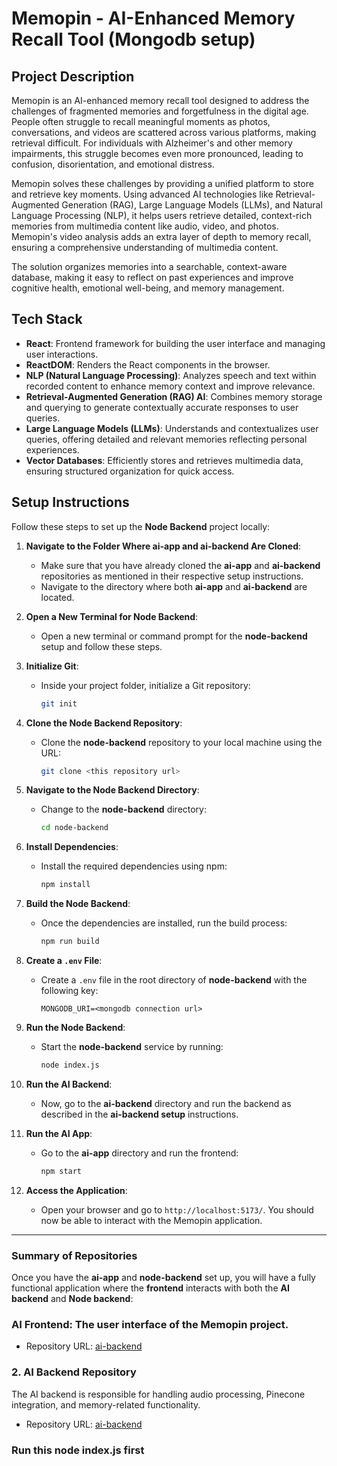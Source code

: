 # Memopin - AI-Enhanced Memory Recall Tool (Mongodb setup)

## Project Description

Memopin is an AI-enhanced memory recall tool designed to address the challenges of fragmented memories and forgetfulness in the digital age. People often struggle to recall meaningful moments as photos, conversations, and videos are scattered across various platforms, making retrieval difficult. For individuals with Alzheimer's and other memory impairments, this struggle becomes even more pronounced, leading to confusion, disorientation, and emotional distress.

Memopin solves these challenges by providing a unified platform to store and retrieve key moments. Using advanced AI technologies like Retrieval-Augmented Generation (RAG), Large Language Models (LLMs), and Natural Language Processing (NLP), it helps users retrieve detailed, context-rich memories from multimedia content like audio, video, and photos. Memopin's video analysis adds an extra layer of depth to memory recall, ensuring a comprehensive understanding of multimedia content.

The solution organizes memories into a searchable, context-aware database, making it easy to reflect on past experiences and improve cognitive health, emotional well-being, and memory management.

## Tech Stack

- **React**: Frontend framework for building the user interface and managing user interactions.
- **ReactDOM**: Renders the React components in the browser.
- **NLP (Natural Language Processing)**: Analyzes speech and text within recorded content to enhance memory context and improve relevance.
- **Retrieval-Augmented Generation (RAG) AI**: Combines memory storage and querying to generate contextually accurate responses to user queries.
- **Large Language Models (LLMs)**: Understands and contextualizes user queries, offering detailed and relevant memories reflecting personal experiences.
- **Vector Databases**: Efficiently stores and retrieves multimedia data, ensuring structured organization for quick access.

## Setup Instructions 

Follow these steps to set up the **Node Backend** project locally:

1. **Navigate to the Folder Where ai-app and ai-backend Are Cloned**:
   - Make sure that you have already cloned the **ai-app** and **ai-backend** repositories as mentioned in their respective setup instructions.
   - Navigate to the directory where both **ai-app** and **ai-backend** are located.

2. **Open a New Terminal for Node Backend**:
   - Open a new terminal or command prompt for the **node-backend** setup and follow these steps.

3. **Initialize Git**:
   - Inside your project folder, initialize a Git repository:
     ```bash
     git init
     ```

4. **Clone the Node Backend Repository**:
   - Clone the **node-backend** repository to your local machine using the URL:
     ```bash
     git clone <this repository url>
     ```

5. **Navigate to the Node Backend Directory**:
   - Change to the **node-backend** directory:
     ```bash
     cd node-backend
     ```

6. **Install Dependencies**:
   - Install the required dependencies using npm:
     ```bash
     npm install
     ```

7. **Build the Node Backend**:
   - Once the dependencies are installed, run the build process:
     ```bash
     npm run build
     ```

8. **Create a `.env` File**:
   - Create a `.env` file in the root directory of **node-backend** with the following key:
     ```
     MONGODB_URI=<mongodb connection url>
     ```

9. **Run the Node Backend**:
   - Start the **node-backend** service by running:
     ```bash
     node index.js
     ```

10. **Run the AI Backend**:
    - Now, go to the **ai-backend** directory and run the backend as described in the **ai-backend setup** instructions.

11. **Run the AI App**:
    - Go to the **ai-app** directory and run the frontend:
      ```bash
      npm start
      ```

12. **Access the Application**:
    - Open your browser and go to `http://localhost:5173/`. You should now be able to interact with the Memopin application.

---

### Summary of Repositories

Once you have the **ai-app** and **node-backend** set up, you will have a fully functional application where the **frontend** interacts with both the **AI backend** and **Node backend**:

### **AI Frontend**: The user interface of the Memopin project.
   - Repository URL: [ai-backend](https://github.com/Yash8745/ai-app)

### 2. **AI Backend** Repository
The AI backend is responsible for handling audio processing, Pinecone integration, and memory-related functionality.

- Repository URL: [ai-backend](https://github.com/Yash8745/ai-backend)

### Run this node index.js first

